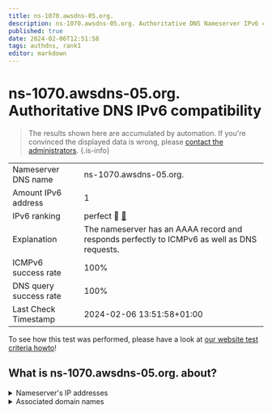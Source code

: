 ```yaml
---
title: ns-1070.awsdns-05.org.
description: ns-1070.awsdns-05.org. Authoritative DNS Nameserver IPv6 compatibility
published: true
date: 2024-02-06T12:51:58
tags: authdns, rank1
editor: markdown
---
```


# ns-1070.awsdns-05.org. Authoritative DNS IPv6 compatibility

> The results shown here are accumulated by automation. If you're convinced the displayed data is wrong, please [contact the administrators](/howto/chat). 
{.is-info}




|   |   |
| - | - |
| Nameserver DNS name | ns-1070.awsdns-05.org.
| Amount IPv6 address | 1
| IPv6 ranking | perfect :1st_place_medal: [🔗](/howto/ranking) |
| Explanation | The nameserver has an AAAA record and responds perfectly to ICMPv6 as well as DNS requests. |
| ICMPv6 success rate | 100%|
| DNS query success rate | 100% |
| Last Check Timestamp | 2024-02-06 13:51:58+01:00 |

To see how this test was performed, please have a look at [our website test criteria howto](/howto/testcriteria/authdns)!


## What is ns-1070.awsdns-05.org. about?




<details>
<summary>Nameserver's IP addresses</summary>

2600:9000:5304:2e00::1

</details>



<details>
<summary>Associated domain names</summary>

www.gsk.com

</details>
